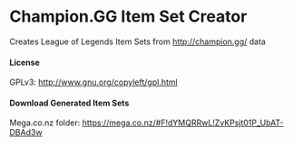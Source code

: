 # Champion.GG Item Set Creator

Creates League of Legends Item Sets from http://champion.gg/ data

#### License
GPLv3: http://www.gnu.org/copyleft/gpl.html

#### Download Generated Item Sets
Mega.co.nz folder: https://mega.co.nz/#F!dYMQRRwL!ZvKPsjt01P_UbAT-DBAd3w
